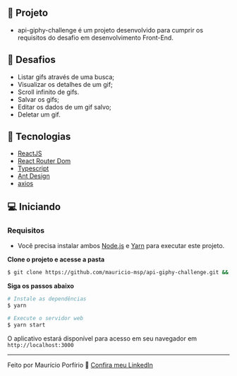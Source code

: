 ## 🔗 Projeto 
- api-giphy-challenge é um projeto desenvolvido para cumprir os requisitos do desafio em desenvolvimento Front-End.

## 🏁 Desafios

- Listar gifs através de uma busca;
- Visualizar os detalhes de um gif;
- Scroll infinito de gifs.
- Salvar os gifs;
- Editar os dados de um gif salvo;
- Deletar um gif.

## 🚀 Tecnologias

- [ReactJS](https://reactjs.org/)
- [React Router Dom](https://reactrouter.com/web/guides/quick-start)
- [Typescript](https://www.typescriptlang.org/)
- [Ant Design](https://ant.design/)
- [axios](https://github.com/axios/axios)

## 💻 Iniciando

### Requisitos

- Você precisa instalar ambos [Node.js](https://nodejs.org/en/download/) e [Yarn](https://yarnpkg.com/) para executar este projeto.

**Clone o projeto e acesse a pasta**

```bash
$ git clone https://github.com/mauricio-msp/api-giphy-challenge.git && cd api-giphy-challenge
```

**Siga os passos abaixo**

```bash
# Instale as dependências
$ yarn

# Execute o servidor web
$ yarn start
```

O aplicativo estará disponível para acesso em seu navegador em `http://localhost:3000`

---

Feito por Maurício Porfírio 👋 [Confira meu LinkedIn](https://www.linkedin.com/in/mauricio-porfirio-673857105/)
